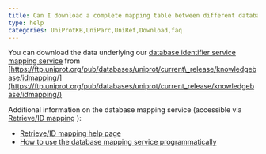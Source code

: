 ```yaml
---
title: Can I download a complete mapping table between different databases?
type: help
categories: UniProtKB,UniParc,UniRef,Download,faq
---
```


You can download the data underlying our [database identifier service mapping service](https://www.uniprot.org/uploadlists) from [https://ftp.uniprot.org/pub/databases/uniprot/current\_release/knowledgebase/idmapping/](https://ftp.uniprot.org/pub/databases/uniprot/current_release/knowledgebase/idmapping/)

Additional information on the database mapping service (accessible via [Retrieve/ID mapping](https://www.uniprot.org/uploadlists) ):

-   [Retrieve/ID mapping help page](https://www.uniprot.org/help/uploadlists)
-   [How to use the database mapping service programmatically](https://www.uniprot.org/help/api_idmapping)
